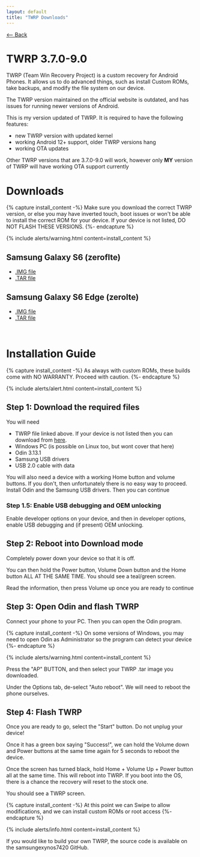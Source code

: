 ```yaml
---
layout: default
title: "TWRP Downloads"
---
```

[ <-- Back](/)

# TWRP 3.7.0-9.0
TWRP (Team Win Recovery Project) is a custom recovery for Android Phones. It allows us to do advanced things, such as install Custom ROMs, take backups, and modify the file system on our device.

The TWRP version maintained on the official website is outdated, and has issues for running newer versions of Android.

This is my version updated of TWRP. It is required to have the following features:
- new TWRP version with updated kernel
- working Android 12+ support, older TWRP versions hang
- working OTA updates

Other TWRP versions that are 3.7.0-9.0 will work, however only **MY** version of TWRP will have working OTA support currently

# Downloads
{% capture install_content -%}
Make sure you download the correct TWRP version, or else you may have inverted touch, boot issues or won't be able to install the correct ROM for your device. If your device is not listed, DO NOT FLASH THESE VERSIONS.
{%- endcapture %}

{% include alerts/warning.html content=install_content %}

## Samsung Galaxy S6 (zeroflte)
- [.IMG file](https://github.com/fakemanoan/TWRP-Releases/releases/download/TWRP_3.7.0-9.0_19012024/TWRP_3.7.0-9.0_zeroflte_19012024.img)
- [.TAR file](https://github.com/fakemanoan/TWRP-Releases/releases/download/TWRP_3.7.0-9.0_19012024/TWRP_3.7.0-9.0_zeroflte_19012024.tar)

## Samsung Galaxy S6 Edge (zerolte)
- [.IMG file](https://github.com/fakemanoan/TWRP-Releases/releases/download/TWRP_3.7.0-9.0_19012024/TWRP_3.7.0-9.0_zerolte_19012024.img)
- [.TAR file](https://github.com/fakemanoan/TWRP-Releases/releases/download/TWRP_3.7.0-9.0_19012024/TWRP_3.7.0-9.0_zerolte_19012024.tar)

<br>

# Installation Guide
{% capture install_content -%}
As always with custom ROMs, these builds come with NO WARRANTY. Proceed with caution.
{%- endcapture %}

{% include alerts/alert.html content=install_content %}

## Step 1: Download the required files
You will need
- TWRP file linked above. If your device is not listed then you can download from [here](https://drive.google.com/drive/folders/1gAlPsZIkYM-XYWu-JWJCDgwJ-60h0Ss2).
- Windows PC (is possible on Linux too, but wont cover that here)
- Odin 3.13.1
- Samsung USB drivers
- USB 2.0 cable with data

You will also need a device with a working Home button and volume buttons. If you don't, then unfortunately there is no easy way to proceed.
Install Odin and the Samsung USB drivers. Then you can continue

### Step 1.5: Enable USB debugging and OEM unlocking
Enable developer options on your device, and then in developer options, enable USB debugging and (if present) OEM unlocking.

## Step 2: Reboot into Download mode
Completely power down your device so that it is off.

You can then hold the Power button, Volume Down button and the Home button ALL AT THE SAME TIME. You should see a teal/green screen.

Read the information, then press Volume up once you are ready to continue

## Step 3: Open Odin and flash TWRP
Connect your phone to your PC. Then you can open the Odin program.

{% capture install_content -%}
On some versions of Windows, you may need to open Odin as Administrator so the program can detect your device
{%- endcapture %}

{% include alerts/warning.html content=install_content %}

Press the "AP" BUTTON, and then select your TWRP .tar image you downloaded.

Under the Options tab, de-select "Auto reboot". We will need to reboot the phone ourselves.

## Step 4: Flash TWRP
Once you are ready to go, select the "Start" button. Do not unplug your device!

Once it has a green box saying "Success!", we can hold the Volume down and Power buttons at the same time again for 5 seconds to reboot the device.

Once the screen has turned black, hold Home + Volume Up + Power button all at the same time. This will reboot into TWRP. If you boot into the OS, there is a chance the recovery will reset to the stock one.

You should see a TWRP screen.

{% capture install_content -%}
At this point we can Swipe to allow modifications, and we can install custom ROMs or root access 
{%- endcapture %}

{% include alerts/info.html content=install_content %}

If you would like to build your own TWRP, the source code is available on the samsungexynos7420 GitHub.